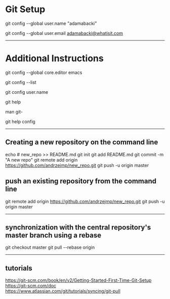 # Git Setup

git config --global user.name "adamabacki"

git config --global user.email adamabacki@whatisit.com

----------------------------------------------------
# Additional Instructions

git config --global core.editor emacs

git config --list

git config user.name

git help <verb>

man git-<verb>

git help config

----------------------------------------------------

## Creating a new repository on the command line

echo # new_repo >> README.md
git init
git add README.md
git commit -m "A new repo"
git remote add origin https://github.com/andrzejmp/new_repo.git
git push -u origin master

## push an existing repository from the command line

git remote add origin https://github.com/andrzejmp/new_repo.git
git push -u origin master

-----------------------------------------------------------------
## synchronization with the central repository's master branch using a rebase

git checkout master
git pull --rebase origin

------------------------------------------------------------------

## tutorials
   https://git-scm.com/book/en/v2/Getting-Started-First-Time-Git-Setup
   https://git-scm.com/doc
   https://www.atlassian.com/git/tutorials/syncing/git-pull

